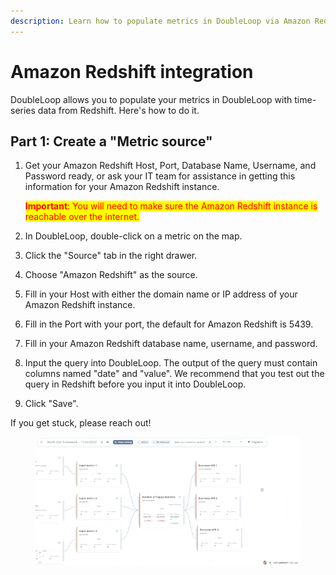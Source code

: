 ```yaml
---
description: Learn how to populate metrics in DoubleLoop via Amazon Redshift.
---
```


# Amazon Redshift integration

DoubleLoop allows you to populate your metrics in DoubleLoop with time-series data from Redshift. Here's how to do it.

## Part 1: **Create a "Metric source"**

1.  Get your Amazon Redshift Host, Port, Database Name, Username, and Password ready, or ask your IT team for assistance in getting this information for your Amazon Redshift instance.

    <mark style="color:red;">**Important**</mark><mark style="color:red;">: You will need to make sure the Amazon Redshift instance is reachable over the internet.</mark>
2. In DoubleLoop, double-click on a metric on the map.
3. Click the "Source" tab in the right drawer.
4. Choose "Amazon Redshift" as the source.
5. Fill in your Host with either the domain name or IP address of your Amazon Redshift instance.
6. Fill in the Port with your port, the default for Amazon Redshift is 5439.
7. Fill in your Amazon Redshift database name, username, and password.
8. Input the query into DoubleLoop. The output of the query must contain columns named "date" and "value". We recommend that you test out the query in Redshift before you input it into DoubleLoop.
9. Click "Save".

If you get stuck, please reach out!

<figure><img src="../.gitbook/assets/image (7).png" alt=""><figcaption></figcaption></figure>
